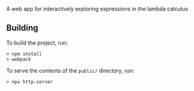 A web app for interactively exploring expressions in the lambda calculus

## Building

To build the project, run:

```
> npm install
> webpack
```

To serve the contents of the `public/` directory, run:

```
> npx http-server
```